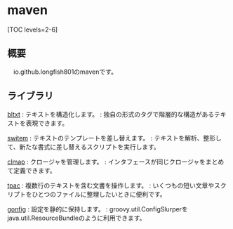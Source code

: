 # maven

[TOC levels=2-6]

## 概要

　io.github.longfish801のmavenです。

## ライブラリ

[bltxt](bltxt/)
: テキストを構造化します。
: 独自の形式のタグで階層的な構造があるテキストを表現できます。

[switem](switem/)
: テキストのテンプレートを差し替えます。
: テキストを解析、整形して、新たな書式に差し替えるスクリプトを実行します。

[clmap](clmap/)
: クロージャを管理します。
: インタフェースが同じクロージャをまとめて定義できます。

[tpac](tpac/)
: 複数行のテキストを含む文書を操作します。
: いくつもの短い文章やスクリプトをひとつのファイルに整理したいときに便利です。

[gonfig](gonfig/)
: 設定を静的に保持します。
: groovy.util.ConfigSlurperを java.util.ResourceBundleのように利用できます。
